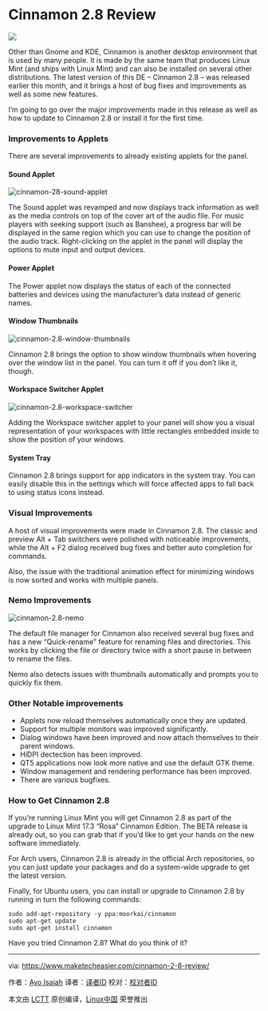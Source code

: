 Cinnamon 2.8 Review
================================================================================
![](https://www.maketecheasier.com/assets/uploads/2015/11/cinnamon-2-8-featured.jpg)

Other than Gnome and KDE, Cinnamon is another desktop environment that is used by many people. It is made by the same team that produces Linux Mint (and ships with Linux Mint) and can also be installed on several other distributions. The latest version of this DE – Cinnamon 2.8 – was released earlier this month, and it brings a host of bug fixes and improvements as well as some new features.

I’m going to go over the major improvements made in this release as well as how to update to Cinnamon 2.8 or install it for the first time.

### Improvements to Applets ###

There are several improvements to already existing applets for the panel.

#### Sound Applet ####

![cinnamon-28-sound-applet](https://www.maketecheasier.com/assets/uploads/2015/11/rsz_cinnamon-28-sound-applet.jpg)

The Sound applet was revamped and now displays track information as well as the media controls on top of the cover art of the audio file. For music players with seeking support (such as Banshee), a progress bar will be displayed in the same region which you can use to change the position of the audio track. Right-clicking on the applet in the panel will display the options to mute input and output devices.

#### Power Applet ####

The Power applet now displays the status of each of the connected batteries and devices using the manufacturer’s data instead of generic names.

#### Window Thumbnails ####

![cinnamon-2.8-window-thumbnails](https://www.maketecheasier.com/assets/uploads/2015/11/cinnamon-2.8-window-thumbnails.png)

Cinnamon 2.8 brings the option to show window thumbnails when hovering over the window list in the panel. You can turn it off if you don’t like it, though.

#### Workspace Switcher Applet ####

![cinnamon-2.8-workspace-switcher](https://www.maketecheasier.com/assets/uploads/2015/11/cinnamon-2.8-workspace-switcher.png)

Adding the Workspace switcher applet to your panel will show you a visual representation of your workspaces with little rectangles embedded inside to show the position of your windows.

#### System Tray ####

Cinnamon 2.8 brings support for app indicators in the system tray. You can easily disable this in the settings which will force affected apps to fall back to using status icons instead.

### Visual Improvements ###

A host of visual improvements were made in Cinnamon 2.8. The classic and preview Alt + Tab switchers were polished with noticeable improvements, while the Alt + F2 dialog received bug fixes and better auto completion for commands.

Also, the issue with the traditional animation effect for minimizing windows is now sorted and works with multiple panels.

### Nemo Improvements ###

![cinnamon-2.8-nemo](https://www.maketecheasier.com/assets/uploads/2015/11/rsz_cinnamon-28-nemo.jpg)

The default file manager for Cinnamon also received several bug fixes and has a new “Quick-rename” feature for renaming files and directories. This works by clicking the file or directory twice with a short pause in between to rename the files.

Nemo also detects issues with thumbnails automatically and prompts you to quickly fix them.

### Other Notable improvements ###

- Applets now reload themselves automatically once they are updated.
- Support for multiple monitors was improved significantly.
- Dialog windows have been improved and now attach themselves to their parent windows.
- HiDPI dectection has been improved.
- QT5 applications now look more native and use the default GTK theme.
- Window management and rendering performance has been improved.
- There are various bugfixes.

### How to Get Cinnamon 2.8 ###

If you’re running Linux Mint you will get Cinnamon 2.8 as part of the upgrade to Linux Mint 17.3 “Rosa” Cinnamon Edition. The BETA release is already out, so you can grab that if you’d like to get your hands on the new software immediately.

For Arch users, Cinnamon 2.8 is already in the official Arch repositories, so you can just update your packages and do a system-wide upgrade to get the latest version.

Finally, for Ubuntu users, you can install or upgrade to Cinnamon 2.8 by running in turn the following commands:

    sudo add-apt-repository -y ppa:moorkai/cinnamon
    sudo apt-get update
    sudo apt-get install cinnamon

Have you tried Cinnamon 2.8? What do you think of it?

--------------------------------------------------------------------------------

via: https://www.maketecheasier.com/cinnamon-2-8-review/

作者：[Ayo Isaiah][a]
译者：[译者ID](https://github.com/译者ID)
校对：[校对者ID](https://github.com/校对者ID)

本文由 [LCTT](https://github.com/LCTT/TranslateProject) 原创编译，[Linux中国](https://linux.cn/) 荣誉推出

[a]:https://www.maketecheasier.com/author/ayoisaiah/